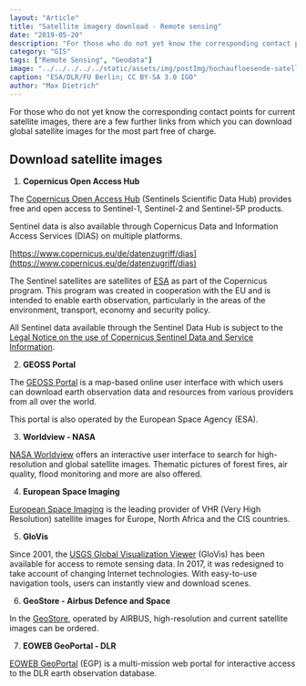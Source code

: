 ```yaml
---
layout: "Article"
title: "Satellite imagery download - Remote sensing"
date: "2019-05-20"
description: "For those who do not yet know the corresponding contact points for current satellite images, there are a few further links from which you can download global satellite images for the most part free of charge."
category: "GIS"
tags: ["Remote Sensing", "Geodata"]
image: "../../../../../static/assets/img/postImg/hochaufloesende-satellitenbilder-downloaden.jpg"
caption: "ESA/DLR/FU Berlin; CC BY-SA 3.0 IGO"
author: "Max Dietrich"
---
```


For those who do not yet know the corresponding contact points for current satellite images, there are a few further links from which you can download global satellite images for the most part free of charge.

## Download satellite images

1. **Copernicus Open Access Hub**

The [Copernicus Open Access Hub](https://scihub.copernicus.eu/dhus) (Sentinels Scientific Data Hub) provides free and open access to Sentinel-1, Sentinel-2 and Sentinel-5P products.

Sentinel data is also available through Copernicus Data and Information Access Services (DIAS) on multiple platforms.

[https://www.copernicus.eu/de/datenzugriff/dias](https://www.copernicus.eu/de/datenzugriff/dias)

The Sentinel satellites are satellites of [ESA](https://www.esa.int/ESA) as part of the Copernicus program. This program was created in cooperation with the EU and is intended to enable earth observation, particularly in the areas of the environment, transport, economy and security policy.

All Sentinel data available through the Sentinel Data Hub is subject to the [Legal Notice on the use of Copernicus Sentinel Data and Service Information](https://sentinels.copernicus.eu/documents/247904/690755/Sentinel_Data_Legal_Notice).

2. **GEOSS Portal**

The [GEOSS Portal](http://www.geoportal.org/) is a map-based online user interface with which users can download earth observation data and resources from various providers from all over the world.

This portal is also operated by the European Space Agency (ESA).

3. **Worldview - NASA**

[NASA Worldview](https://worldview.earthdata.nasa.gov/) offers an interactive user interface to search for high-resolution and global satellite images. Thematic pictures of forest fires, air quality, flood monitoring and more are also offered.

4. **European Space Imaging**

[European Space Imaging](https://www.euspaceimaging.com/) is the leading provider of VHR (Very High Resolution) satellite images for Europe, North Africa and the CIS countries.

5. **GloVis**

Since 2001, the [USGS Global Visualization Viewer](https://glovis.usgs.gov/) (GloVis) has been available for access to remote sensing data. In 2017, it was redesigned to take account of changing Internet technologies. With easy-to-use navigation tools, users can instantly view and download scenes.

6. **GeoStore - Airbus Defence and Space**

In the [GeoStore](https://www.intelligence-airbusds.com/geostore/), operated by AIRBUS, high-resolution and current satellite images can be ordered.

7. **EOWEB GeoPortal - DLR**

[EOWEB GeoPortal](https://eoweb.dlr.de/egp/) (EGP) is a multi-mission web portal for interactive access to the DLR earth observation database.
